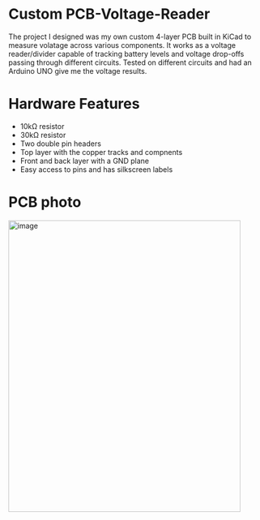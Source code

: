 # Custom PCB-Voltage-Reader
The project I designed was my own custom 4-layer PCB built in KiCad to measure volatage across various components. It works as a voltage reader/divider capable of tracking battery levels and voltage drop-offs passing through different circuits. Tested on different circuits and had an Arduino UNO give me the voltage results.

# Hardware Features
* 10kΩ resistor
* 30kΩ resistor
* Two double pin headers
* Top layer with the copper tracks and compnents
* Front and back layer with a GND plane
* Easy access to pins and has silkscreen labels

# PCB photo
<img width="458" height="575" alt="image" src="https://github.com/user-attachments/assets/31c5760f-82f1-4c7b-95da-73d64f9f2682" />
